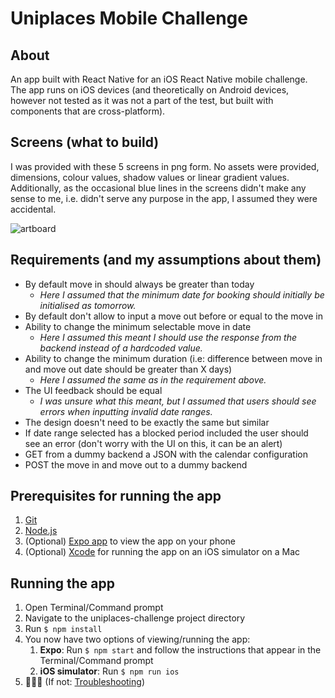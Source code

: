 # Uniplaces Mobile Challenge

## About
An app built with React Native for an iOS React Native mobile challenge. The app runs on iOS devices (and theoretically on Android devices, however not tested as it was not a part of the test, but built with components that are cross-platform). 

## Screens (what to build)
I was provided with these 5 screens in png form. No assets were provided, dimensions, colour values, shadow values or linear gradient values. Additionally, as the occasional blue lines in the screens didn't make any sense to me, i.e. didn't serve any purpose in the app, I assumed they were accidental.

![artboard](https://user-images.githubusercontent.com/6841437/29561304-4a5701da-8735-11e7-8886-2700fb571f14.png)
  
## Requirements (and my assumptions about them)
- By default move in should always be greater than today
   * *Here I assumed that the minimum date for booking should initially be initialised as tomorrow.*
- By default don't allow to input a move out before or equal to the move in
- Ability to change the minimum selectable move in date
   * *Here I assumed this meant I should use the response from the backend instead of a hardcoded value.*
- Ability to change the minimum duration (i.e: difference between move in and move out date should be greater than X days)
   * *Here I assumed the same as in the requirement above.*
- The UI feedback should be equal
   * *I was unsure what this meant, but I assumed that users should see errors when inputting invalid date ranges.*
- The design doesn't need to be exactly the same but similar
- If date range selected has a blocked period included the user should see an error (don't worry with the UI on this, it can be an alert)
- GET from a dummy backend a JSON with the calendar configuration
- POST the move in and move out to a dummy backend

## Prerequisites for running the app
  1. [Git](https://git-scm.com/downloads) 
  2. [Node.js](https://nodejs.org/)
  3. (Optional) [Expo app](https://expo.io) to view the app on your phone
  4. (Optional) [Xcode](https://itunes.apple.com/en/app/xcode/id497799835?mt=12#) for running the app on an iOS simulator on a Mac

## Running the app 
1. Open Terminal/Command prompt
2. Navigate to the uniplaces-challenge project directory
3. Run `$ npm install`
4. You now have two options of viewing/running the app:
   1. **Expo**: Run `$ npm start` and follow the instructions that appear in the Terminal/Command prompt
   2. **iOS simulator**: Run `$ npm run ios`
5. 🎉🎉🎉 (If not: [Troubleshooting](https://github.com/react-community/create-react-native-app/blob/master/react-native-scripts/template/README.md#troubleshooting))
